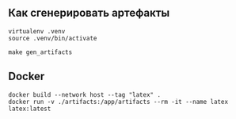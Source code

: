 ## Как сгенерировать артефакты

```
virtualenv .venv
source .venv/bin/activate

make gen_artifacts
```

## Docker

```
docker build --network host --tag "latex" .
docker run -v ./artifacts:/app/artifacts --rm -it --name latex latex:latest
```
